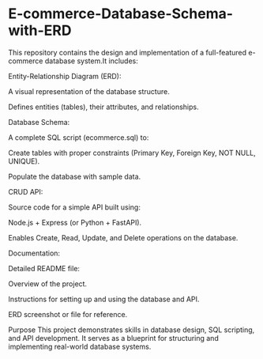 # E-commerce-Database-Schema-with-ERD
This repository contains the design and implementation of a full-featured e-commerce database system.It includes:

Entity-Relationship Diagram (ERD):

A visual representation of the database structure.

Defines entities (tables), their attributes, and relationships.

Database Schema:

A complete SQL script (ecommerce.sql) to:

Create tables with proper constraints (Primary Key, Foreign Key, NOT NULL, UNIQUE).

Populate the database with sample data.

CRUD API:

Source code for a simple API built using:

Node.js + Express (or Python + FastAPI).

Enables Create, Read, Update, and Delete operations on the database.

Documentation:

Detailed README file:

Overview of the project.

Instructions for setting up and using the database and API.

ERD screenshot or file for reference.

Purpose
This project demonstrates skills in database design, SQL scripting, and API development. It serves as a blueprint for structuring and implementing real-world database systems.
